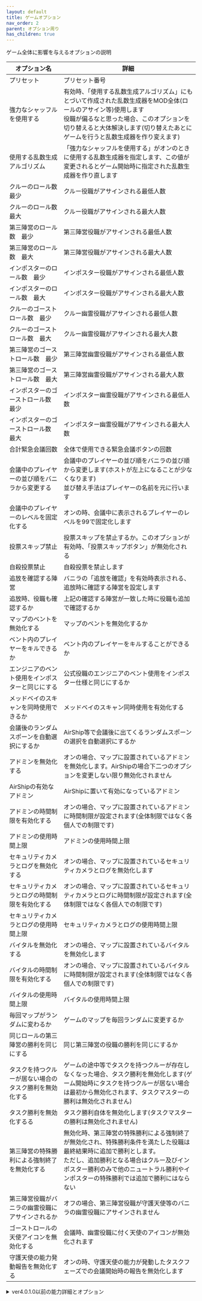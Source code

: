 ```yaml
---
layout: default
title: ゲームオプション
nav_order: 2
parent: オプション周り
has_children: true
---
```


ゲーム全体に影響を与えるオプションの説明

|  オプション名 |  詳細  |
| ---- | ---- |
| プリセット | プリセット番号 |
| 強力なシャッフルを使用する | 有効時、「使用する乱数生成アルゴリズム」にもとづいて作成された乱数生成器をMOD全体(ロールのアサイン等)使用します<br>役職が偏るなと思った場合、このオプションを切り替えると大体解決します(切り替えたあとにゲームを行うと乱数生成器を作り変えます) |
| 使用する乱数生成アルゴリズム | 「強力なシャッフルを使用する」がオンのときに使用する乱数生成器を指定します、この値が変更されるとゲーム開始時に指定された乱数生成器を作り直します |
| クルーのロール数　最少 | クルー役職がアサインされる最低人数 |
| クルーのロール数　最大 | クルー役職がアサインされる最大人数 |
| 第三陣営のロール数　最少 | 第三陣営役職がアサインされる最低人数 |
| 第三陣営のロール数　最大 | 第三陣営役職がアサインされる最大人数 |
| インポスターのロール数　最少 | インポスター役職がアサインされる最低人数 |
| インポスターのロール数　最大 | インポスター役職がアサインされる最大人数 |
| クルーのゴーストロール数　最少 | クルー幽霊役職がアサインされる最低人数 |
| クルーのゴーストロール数　最大 | クルー幽霊役職がアサインされる最大人数 |
| 第三陣営のゴーストロール数　最少 | 第三陣営幽霊役職がアサインされる最低人数 |
| 第三陣営のゴーストロール数　最大 | 第三陣営幽霊役職がアサインされる最大人数 |
| インポスターのゴーストロール数　最少 | インポスター幽霊役職がアサインされる最低人数 |
| インポスターのゴーストロール数　最大 | インポスター幽霊役職がアサインされる最大人数 |
| 合計緊急会議回数 | 全体で使用できる緊急会議ボタンの回数 |
| 会議中のプレイヤーの並び順をバニラから変更する | 会議中のプレイヤーの並び順をバニラの並び順から変更します(ホストが左上になることが少なくなります)<br>並び替え手法はプレイヤーの名前を元に行います |
| 会議中のプレイヤーのレベルを固定化する | オンの時、会議中に表示されるプレイヤーのレベルを99で固定化します |
| 投票スキップ禁止 | 投票スキップを禁止するか。このオプションが有効時、「投票スキップボタン」が無効化される |
| 自殺投票禁止 | 自殺投票を禁止します |
| 追放を確認する陣営 | バニラの「追放を確認」を有効時表示される、追放時に確認する陣営を設定します |
| 追放時、役職も確認するか | 上記の確認する陣営が一致した時に役職も追加で確認するか |
| マップのベントを無効化する | マップのベントを無効化するか |
| ベント内のプレイヤーをキルできるか | ベント内のプレイヤーをキルすることができるか |
| エンジニアのベント使用をインポスターと同じにする | 公式役職のエンジニアのベント使用をインポスター仕様と同じにするか |
| メッドベイのスキャンを同時使用できるか | メッドベイのスキャン同時使用を有効化する |
| 会議後のランダムスポーンを自動選択にするか | AirShip等で会議後に出てくるランダムスポーンの選択を自動選択にするか |
| アドミンを無効化する | オンの場合、マップに設置されているアドミンを無効化します。AirShipの場合下二つのオプションを変更しない限り無効化されません |
| AirShipの有効なアドミン | AirShipに置いて有効になっているアドミン |
| アドミンの時間制限を有効化する | オンの場合、マップに設置されているアドミンに時間制限が設定されます(全体制限ではなく各個人での制限です) |
| アドミンの使用時間上限 | アドミンの使用時間上限 |
| セキュリティカメラとログを無効化する | オンの場合、マップに設置されているセキュリティカメラとログを無効化します |
| セキュリティカメラとログの時間制限を有効化する | オンの場合、マップに設置されているセキュリティカメラとログに時間制限が設定されます(全体制限ではなく各個人での制限です) |
| セキュリティカメラとログの使用時間上限 | セキュリティカメラとログの使用時間上限 |
| バイタルを無効化する | オンの場合、マップに設置されているバイタルを無効化します |
| バイタルの時間制限を有効化する | オンの場合、マップに設置されているバイタルに時間制限が設定されます(全体制限ではなく各個人での制限です) |
| バイタルの使用時間上限 | バイタルの使用時間上限 |
| 毎回マップがランダムに変わるか | ゲームのマップを毎回ランダムに変更するか |
| 同じロールの第三陣営の勝利を同じにする | 同じ第三陣営の役職の勝利を同じにするか |
| タスクを持つクルーが居ない場合のタスク勝利を無効化する | ゲームの途中等でタスクを持つクルーが存在しなくなった場合、タスク勝利を無効化します(ゲーム開始時にタスクを持つクルーが居ない場合は最初から無効化されます、タスクマスターの勝利は無効化されません) |
| タスク勝利を無効化するる | タスク勝利自体を無効化します(タスクマスターの勝利は無効化されません) |
| 第三陣営の特殊勝利による強制終了を無効化する | 無効化時、第三陣営の特殊勝利による強制終了が無効化され、特殊勝利条件を満たした役職は最終結果時に追加で勝利とします。<br>ただし、追加勝利となる場合はクルー及びインポスター勝利のみで他のニュートラル勝利やインポスターの特殊勝利では追加で勝利にはならない |
| 第三陣営役職がバニラの幽霊役職にアサインされるか | オフの場合、第三陣営役職が守護天使等のバニラの幽霊役職にアサインされません |
| ゴーストロールの天使アイコンを無効化する | 会議時、幽霊役職に付く天使のアイコンが無効化されます |
| 守護天使の能力発動報告を無効化する | オンの時、守護天使の能力が発動したタスクフェーズでの会議開始時の報告を無効化します |

<details>
<summary>ver4.0.1.0以前の能力詳細とオプション</summary>
|  オプション名 |  詳細  |
| ---- | ---- |
| プリセット | プリセット番号 |
| 強力なシャッフルを使用する | 有効時、「使用する乱数生成アルゴリズム」にもとづいて作成された乱数生成器をMOD全体(ロールのアサイン等)使用します<br>役職が偏るなと思った場合、このオプションを切り替えると大体解決します(切り替えたあとにゲームを行うと乱数生成器を作り変えます) |
| 使用する乱数生成アルゴリズム | 「強力なシャッフルを使用する」がオンのときに使用する乱数生成器を指定します、この値が変更されるとゲーム開始時に指定された乱数生成器を作り直します |
| クルーのロール数　最少 | クルー役職がアサインされる最低人数 |
| クルーのロール数　最大 | クルー役職がアサインされる最大人数 |
| 第三陣営のロール数　最少 | 第三陣営役職がアサインされる最低人数 |
| 第三陣営のロール数　最大 | 第三陣営役職がアサインされる最大人数 |
| インポスターのロール数　最少 | インポスター役職がアサインされる最低人数 |
| インポスターのロール数　最大 | インポスター役職がアサインされる最大人数 |
| クルーのゴーストロール数　最少 | クルー幽霊役職がアサインされる最低人数 |
| クルーのゴーストロール数　最大 | クルー幽霊役職がアサインされる最大人数 |
| 第三陣営のゴーストロール数　最少 | 第三陣営幽霊役職がアサインされる最低人数 |
| 第三陣営のゴーストロール数　最大 | 第三陣営幽霊役職がアサインされる最大人数 |
| インポスターのゴーストロール数　最少 | インポスター幽霊役職がアサインされる最低人数 |
| インポスターのゴーストロール数　最大 | インポスター幽霊役職がアサインされる最大人数 |
| 合計緊急会議回数 | 全体で使用できる緊急会議ボタンの回数 |
| 会議中のプレイヤーの並び順をバニラから変更する | 会議中のプレイヤーの並び順をバニラの並び順から変更します(ホストが左上になることが少なくなります)<br>並び替え手法はプレイヤーの名前を元に行います |
| 会議中のプレイヤーのレベルを固定化する | オンの時、会議中に表示されるプレイヤーのレベルを99で固定化します |
| マップのベントを無効化する | マップのベントを無効化するか |
| ベント内のプレイヤーをキルできるか | ベント内のプレイヤーをキルすることができるか |
| エンジニアのベント使用をインポスターと同じにする | 公式役職のエンジニアのベント使用をインポスター仕様と同じにするか |
| 投票スキップ禁止 | 投票スキップを禁止するか。このオプションが有効時、「投票スキップボタン」が無効化される |
| 自殺投票禁止 | 自殺投票を禁止します |
| メッドベイのスキャンを同時使用できるか | メッドベイのスキャン同時使用を有効化する |
| 会議後のランダムスポーンを自動選択にするか | AirShip等で会議後に出てくるランダムスポーンの選択を自動選択にするか |
| アドミンを無効化する | オンの場合、マップに設置されているアドミンを無効化します。AirShipの場合下二つのオプションを変更しない限り無効化されません |
| AirShipのコクピットのアドミンを無効化する | オンの場合、AirShipのコクピットのアドミンを無効化します |
| AirShipのアーカイブのアドミンを無効化する | オンの場合、AirShipのアーカイブのアドミンを無効化します |
| アドミンの時間制限を有効化する | オンの場合、マップに設置されているアドミンに時間制限が設定されます(全体制限ではなく各個人での制限です) |
| アドミンの使用時間上限 | アドミンの使用時間上限 |
| セキュリティカメラとログを無効化する | オンの場合、マップに設置されているセキュリティカメラとログを無効化します |
| セキュリティカメラとログの時間制限を有効化する | オンの場合、マップに設置されているセキュリティカメラとログに時間制限が設定されます(全体制限ではなく各個人での制限です) |
| セキュリティカメラとログの使用時間上限 | セキュリティカメラとログの使用時間上限 |
| バイタルを無効化する | オンの場合、マップに設置されているバイタルを無効化します |
| バイタルの時間制限を有効化する | オンの場合、マップに設置されているバイタルに時間制限が設定されます(全体制限ではなく各個人での制限です) |
| バイタルの使用時間上限 | バイタルの使用時間上限 |
| 毎回マップがランダムに変わるか | ゲームのマップを毎回ランダムに変更するか |
| 同じロールの第三陣営の勝利を同じにする | 同じ第三陣営の役職の勝利を同じにするか |
| タスクを持つクルーが居ない場合のタスク勝利を無効化する | ゲームの途中等でタスクを持つクルーが存在しなくなった場合、タスク勝利を無効化します(ゲーム開始時にタスクを持つクルーが居ない場合は最初から無効化されます、タスクマスターの勝利は無効化されません) |
| タスク勝利を無効化するる | タスク勝利自体を無効化します(タスクマスターの勝利は無効化されません) |
| 第三陣営の特殊勝利による強制終了を無効化する | 無効化時、第三陣営の特殊勝利による強制終了が無効化され、特殊勝利条件を満たした役職は最終結果時に追加で勝利とします。<br>ただし、追加勝利となる場合はクルー及びインポスター勝利のみで他のニュートラル勝利やインポスターの特殊勝利では追加で勝利にはならない |
| 第三陣営役職がバニラの幽霊役職にアサインされるか | オフの場合、第三陣営役職が守護天使等のバニラの幽霊役職にアサインされません |
| ゴーストロールの天使アイコンを無効化する | 会議時、幽霊役職に付く天使のアイコンが無効化されます |
| 守護天使の能力発動報告を無効化する | オンの時、守護天使の能力が発動したタスクフェーズでの会議開始時の報告を無効化します |
</details>